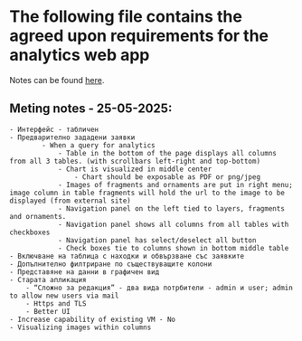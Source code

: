 # The following file contains the agreed upon requirements for the analytics web app

Notes can be found [here](https://docs.google.com/document/d/1JBIIKbIBryICKimfgA2Nicp6IJ_uzXhPKENVLDlb8GQ/edit?tab=t.0).

## Meting notes - 25-05-2025:
```
- Интерфейс - табличен
- Предварително зададени заявки
        - When a query for analytics
            - Table in the bottom of the page displays all columns from all 3 tables. (with scrollbars left-right and top-bottom)
            - Chart is visualized in middle center
                - Chart should be exposable as PDF or png/jpeg
            - Images of fragments and ornaments are put in right menu; image column in table fragments will hold the url to the image to be displayed (from external site)
            - Navigation panel on the left tied to layers, fragments and ornaments.
            - Navigation panel shows all columns from all tables with checkboxes
            - Navigation panel has select/deselect all button
            - Check boxes tie to columns shown in bottom middle table
- Включване на таблица с находки и обвързване със заявките
- Допълнително филтриране по съществуващите колони
- Представяне на данни в графичен вид
- Старата апликация
    - “Сложно за редакция” - два вида потрбители - admin и user; admin to allow new users via mail
    - Https and TLS 
    - Better UI
- Increase capability of existing VM - No
- Visualizing images within columns
```